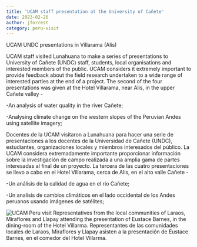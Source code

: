 ```yaml
---
title: 'UCAM staff presentation at the University of Cañete'
date: 2023-02-26
author: jforrest
category: peru-visit
---
```



UCAM UNDC presentations in Villarama (Alis)

UCAM staff visited Lunahuana to make a series of presentations to University of Cañete (UNDC) staff, students, local organisations and interested members of the public. 
UCAM considers it extremely important to provide feedback about the field research undertaken to a wide range of interested parties at the end of a project. 
The second of the four presentations was given at the Hotel Villarama, near Alis, in the upper Cañete valley -

-An analysis of water quality in the river Cañete;

-Analysing climate change on the western slopes of the Peruvian Andes using satellite imagery;


Docentes de la UCAM visitaron a Lunahuana para hacer una serie de presentaciones a los docentes de la Universidad de Cañete (UNDC), estudiantes, organizaciones locales y miembros interesados del público. 
La UCAM considera extremadamente importante proporcionar información sobre la investigación de campo realizada a una amplia gama de partes interesadas al final de un proyecto. 
La tercera de las cuatro presentaciones se llevo a cabo en el Hotel Villarama, cerca de Alis, en el alto valle Cañete -

-Un análisis de la calidad de agua en el rio Cañete;

-Un analisis de cambios climáticos en el lado occidental de los Andes peruanos usando imágenes de satélites;


![UCAM Peru visit](/assets/posts/Villarma2.JPG)
Representatives from the local communities of Laraos, Miraflores and Llapay attending the presentation of Eustace Barnes, in the dining-room of the Hotel Villarma.
Representantes de las comunidades locales de Laraos, Miraflores y Llapay asisten a la presentación de Eustace Barnes, en el comedor del Hotel Villarma.

